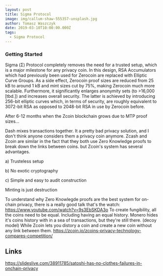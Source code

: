 ```yaml
---
layout: post
title: Sigma Protocol
image: img/callum-shaw-555357-unsplash.jpg
author: Tomasz Waszczyk
date: 2019-03-10T10:00:00.000Z
tags:
  - Sigma Protocol
---
```


### Getting Started

Sigma (Σ) Protocol completely removes the need for a trusted setup, which is a major milestone for any privacy coin. In this design, RSA Accumulators which had previously been used for Zerocoin are replaced with Elliptic Curve Groups. As a side effect, Zerocoin proof sizes are reduced from 25 kB to around 1 kB and mint sizes cut by 75%, making Zerocoin much more scalable. Furthermore, it significantly enlarges anonymity sets (to >16,000 [tbd.]) and increases overall security. The latter is achieved by introducing 256-bit elliptic curves which, in terms of security, are roughly equivalent to 3072-bit RSA as opposed to 2048-bit RSA in use by Zerocoin before.

After 6-12 months when the Zcoin blockchain grows due to MTP proof sizes...

Dash mixes transactions together. It a pretty bad privacy solution, and I don't think anyone considers them a privacy coin anymore.
Zcash and Zcoin are similar in the fact that they both use Zero Knowledge proofs to break down the links between coins.
but Zcoin's system has several advantages.

a) Trusteless setup

b) No exotic cryptography

c) Simple and easy to audit construction

Minting is just destruction

To understand why Zero Knowlegde proofs are the best system for on-chain privacy, there is a really good talk that's the watch:
<https://www.youtube.com/watch?v=9s3EbSKDA3o>
To create fungibility, all the coins need to be equal. Including having an equal history.
Monero hides it's coins history with in a sea of transactions, but they're still there. (decoy model)
While Zcoin lets you distory a coin and create a new coin without any link between them.
<https://zcoin.io/zcoins-privacy-technology-compares-competition/>

## Links

<https://slideslive.com/38911785/satoshi-has-no-clothes-failures-in-onchain-privacy>
